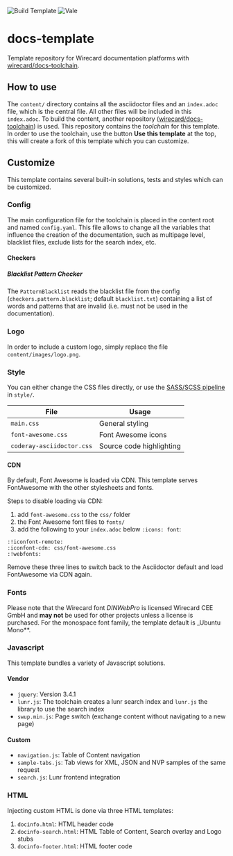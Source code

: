 ![Build Template](https://github.com/wirecard/docs-template/workflows/Build%20Template/badge.svg)
![Vale](https://github.com/wirecard/docs-template/workflows/Vale/badge.svg)

# docs-template
Template repository for Wirecard documentation platforms with [wirecard/docs-toolchain](https://github.com/wirecard/docs-toolchain).

## How to use
The `content/` directory contains all the asciidoctor files and an `index.adoc` file,
which is the central file. All other files will be included in this `index.adoc`.
To build the content, another repository
([wirecard/docs-toolchain](https://github.com/wirecard/docs-toolchain)) is used.
This repository contains the _toolchain_ for this template.
In order to use the toolchain, use the button **Use this template** at the top,
this will create a fork of this template which you can customize.


## Customize
This template contains several built-in solutions, tests and styles which can be customized.

### Config
The main configuration file for the toolchain is placed in the content root and named `config.yaml`.
This file allows to change all the variables that influence the creation of the documentation, such as
multipage level, blacklist files, exclude lists for the search index, etc.

#### Checkers
##### Blacklist Pattern Checker
The `PatternBlacklist` reads the blacklist file from the config (`checkers.pattern.blacklist`; default `blacklist.txt`)
containing a list of words and patterns that are invalid (i.e. must not be used in the documentation).

### Logo
In order to include a custom logo, simply replace the file `content/images/logo.png`.

### Style
You can either change the CSS files directly, or use the [SASS/SCSS pipeline](style/) in `style/`.

| **File**                  | **Usage**                |
|---------------------------|--------------------------|
| `main.css`                | General styling          |
| `font-awesome.css`        | Font Awesome icons       |
| `coderay-asciidoctor.css` | Source code highlighting |

#### CDN
By default, Font Awesome is loaded via CDN.
This template serves FontAwesome with the other stylesheets and fonts.

Steps to disable loading via CDN:
1. add `font-awesome.css` to the `css/` folder 
2. the Font Awesome font files to `fonts/`
3. add the following to your `index.adoc` below `:icons: font`:
```
:!iconfont-remote:
:iconfont-cdn: css/font-awesome.css
:!webfonts:
```

Remove these three lines to switch back to the Asciidoctor default and load FontAwesome via CDN again.

### Fonts
Please note that the Wirecard font _DINWebPro_ is licensed Wirecard CEE GmbH and **may not** be used for other projects unless a license is purchased.
For the monospace font family, the template default is _Ubuntu Mono**.

### Javascript
This template bundles a variety of Javascript solutions.

#### Vendor
* `jquery`: Version 3.4.1
* `lunr.js`: The toolchain creates a lunr search index and `lunr.js` the library to use the search index
* `swup.min.js`: Page switch (exchange content without navigating to a new page)

#### Custom
* `navigation.js`: Table of Content navigation
* `sample-tabs.js`: Tab views for XML, JSON and NVP samples of the same request
* `search.js`: Lunr frontend integration


### HTML
Injecting custom HTML is done via three HTML templates:
1. `docinfo.html`: HTML header code
2. `docinfo-search.html`: HTML Table of Content, Search overlay and Logo stubs
3. `docinfo-footer.html`: HTML footer code
